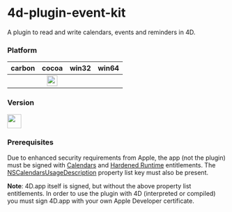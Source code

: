 4d-plugin-event-kit
===================

A plugin to read and write calendars, events and reminders in 4D.

### Platform

| carbon | cocoa | win32 | win64 |
|:------:|:-----:|:---------:|:---------:|
| |<img src="https://cloud.githubusercontent.com/assets/1725068/22371562/1b091f0a-e4db-11e6-8458-8653954a7cce.png" width="24" height="24" /> | |

### Version

<img src="https://user-images.githubusercontent.com/1725068/41266195-ddf767b2-6e30-11e8-9d6b-2adf6a9f57a5.png" width="32" height="32" />

### Prerequisites

Due to enhanced security requirements from Apple, the app (not the plugin) must be signed with [Calendars](https://developer.apple.com/documentation/bundleresources/entitlements/com_apple_security_personal-information_calendars?language=objc) and [Hardened Runtime](https://developer.apple.com/documentation/bundleresources/entitlements?language=objc) entitlements. The [NSCalendarsUsageDescription](https://developer.apple.com/documentation/bundleresources/information_property_list/nscalendarsusagedescription?language=objc) property list key must also be present.

**Note**: 4D.app itself is signed, but without the above property list entitlements. In order to use the plugin with 4D (interpreted or compiled) you must sign 4D.app with your own Apple Developer certificate.
